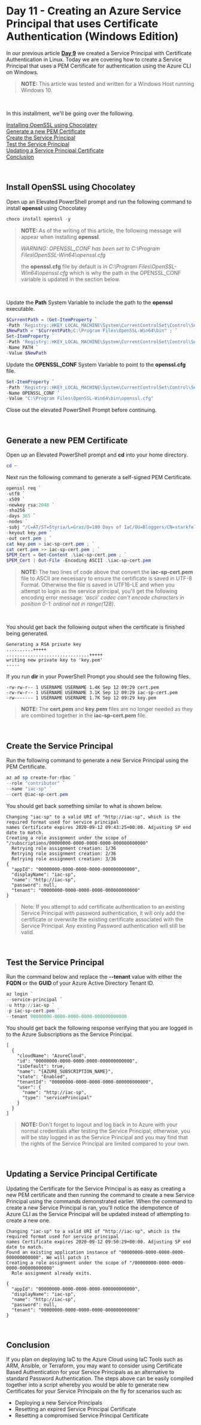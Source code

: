 # Day 11 - Creating an Azure Service Principal that uses Certificate Authentication (Windows Edition)

In our previous article **[Day 9](https://github.com/starkfell/100DaysOfIaC/blob/master/articles/day.9.creating.a.service.principal.cert.auth.linux.md)** we created a Service Principal with Certificate Authentication in Linux. Today we are covering how to create a Service Principal that uses a PEM Certificate for authentication using the Azure CLI on Windows.

> **NOTE:** This article was tested and written for a Windows Host running Windows 10.

<br />

In this installment, we'll be going over the following.

[Installing OpenSSL using Chocolatey](#install-openssl-using-chocolatey)<br />
[Generate a new PEM Certificate](#generate-a-new-pem-certificate)<br />
[Create the Service Principal](#create-the-service-principal)<br />
[Test the Service Principal](#test-the-service-principal)<br />
[Updating a Service Principal Certificate](#updating-a-service-principal-certificate)<br />
[Conclusion](#conclusion)<br />

<br />

## Install OpenSSL using Chocolatey

Open up an Elevated PowerShell prompt and run the following command to install **openssl** using Chocolatey

```powershell
choco install openssl -y
```

> **NOTE:** As of the writing of this article, the following message will appear when installing **openssl**.<br />
>
> *WARNING: OPENSSL_CONF has been set to C:\Program Files\OpenSSL-Win64\openssl.cfg*<br />
>
> the **openssl.cfg** file by default is in *C:\Program Files\OpenSSL-Win64\openssl.cfg* which is why the path in the OPENSSL_CONF variable is updated in the section below.

<br />

Update the **Path** System Variable to include the path to the **openssl** executable.

```powershell
$CurrentPath = (Get-ItemProperty `
-Path 'Registry::HKEY_LOCAL_MACHINE\System\CurrentControlSet\Control\Session Manager\Environment' -Name PATH).path ; `
$NewPath = "$CurrentPath;C:\Program Files\OpenSSL-Win64\bin" ; `
Set-ItemProperty `
-Path 'Registry::HKEY_LOCAL_MACHINE\System\CurrentControlSet\Control\Session Manager\Environment' `
-Name PATH `
-Value $NewPath
```

Update the **OPENSSL_CONF** System Variable to point to the **openssl.cfg** file.

```powershell
Set-ItemProperty `
-Path 'Registry::HKEY_LOCAL_MACHINE\System\CurrentControlSet\Control\Session Manager\Environment' `
-Name OPENSSL_CONF `
-Value "C:\Program Files\OpenSSL-Win64\bin\openssl.cfg"
```

Close out the elevated PowerShell Prompt before continuing.

<br />

## Generate a new PEM Certificate

Open up an Elevated PowerShell prompt and **cd** into your home directory.

```powershell
cd ~
```

Next run the following command to generate a self-signed PEM Certificate.

```powershell
openssl req `
-utf8 `
-x509 `
-newkey rsa:2048 `
-sha256 `
-days 365 `
-nodes `
-subj "/C=AT/ST=Styria/L=Graz/O=100 Days of IaC/OU=Bloggers/CN=starkfell.github.io" `
-keyout key.pem `
-out cert.pem ; `
cat key.pem > iac-sp-cert.pem ; `
cat cert.pem >> iac-sp-cert.pem ; `
$PEM_Cert = Get-Content .\iac-sp-cert.pem ; `
$PEM_Cert | Out-File -Encoding ASCII .\iac-sp-cert.pem
```

> **NOTE:** The two lines of code above that convert the **iac-sp-cert.pem** file to ASCII are necessary to ensure the certificate is saved in UTF-8 Format. Otherwise the file is saved in UTF16-LE and when you attempt to login as the service principal, you'll get the following encoding error message: *'ascii' codec can't encode characters in position 0-1: ordinal not in range(128)*.

<br />

You should get back the following output when the certificate is finished being generated.

```console
Generating a RSA private key
..........+++++
...............................+++++
writing new private key to 'key.pem'
-----
```

If you run **dir** in your PowerShell Prompt you should see the following files.

```console
-rw-rw-r-- 1 USERNAME USERNAME 1.4K Sep 12 09:29 cert.pem
-rw-rw-r-- 1 USERNAME USERNAME 3.1K Sep 12 09:29 iac-sp-cert.pem
-rw------- 1 USERNAME USERNAME 1.7K Sep 12 09:29 key.pem
```

> **NOTE:** The **cert.pem** and **key.pem** files are no longer needed as they are combined together in the **iac-sp-cert.pem** file.

<br />

## Create the Service Principal

Run the following command to generate a new Service Principal using the PEM Certificate.

```powershell
az ad sp create-for-rbac `
--role "contributor" `
--name "iac-sp" `
--cert @iac-sp-cert.pem
```

You should get back something similar to what is shown below.

```console
Changing "iac-sp" to a valid URI of "http://iac-sp", which is the required format used for service principal
names Certificate expires 2020-09-12 09:43:25+00:00. Adjusting SP end date to match.
Creating a role assignment under the scope of "/subscriptions/00000000-0000-0000-0000-000000000000"
  Retrying role assignment creation: 1/36
  Retrying role assignment creation: 2/36
  Retrying role assignment creation: 3/36
{
  "appId": "00000000-0000-0000-0000-000000000000",
  "displayName": "iac-sp",
  "name": "http://iac-sp",
  "password": null,
  "tenant": "00000000-0000-0000-0000-000000000000"
}
```

> Note: If you attempt to add certificate authentication to an existing Service Principal with password authentication, it will only add the certificate or overwrite the existing certificate associated with the Service Principal. Any existing Password authentication will still be valid.

<br />

## Test the Service Principal

Run the command below and replace the **--tenant** value with either the **FQDN** or the **GUID** of your Azure Active Directory Tenant ID.

```powershell
az login `
--service-principal `
-u http://iac-sp `
-p iac-sp-cert.pem `
--tenant 00000000-0000-0000-0000-000000000000
```

You should get back the following response verifying that you are logged in to the Azure Subscriptions as the Service Principal.

```console
[
  {
    "cloudName": "AzureCloud",
    "id": "00000000-0000-0000-0000-000000000000",
    "isDefault": true,
    "name": "{AZURE_SUBSCRIPTION_NAME}",
    "state": "Enabled",
    "tenantId": "00000000-0000-0000-0000-000000000000",
    "user": {
      "name": "http://iac-sp",
      "type": "servicePrincipal"
    }
  }
]
```

> **NOTE:** Don't forget to logout and log back in to Azure with your normal credentials after testing the Service Principal; otherwise, you will be stay logged in as the Service Principal and you may find that the rights of the Service Principal are limited compared to your own.

<br />

## Updating a Service Principal Certificate

Updating the Certificate for the Service Principal is as easy as creating a new PEM certificate and then running the command to create a new Service Principal using the commands demonstrated earlier. When the command to create a new Service Principal is ran, you'll notice the idempotence of Azure CLI as the Service Principal will be updated instead of attempting to create a new one.

```console
Changing "iac-sp" to a valid URI of "http://iac-sp", which is the required format used for service principal
names Certificate expires 2020-09-12 09:50:29+00:00. Adjusting SP end date to match.
Found an existing application instance of "00000000-0000-0000-0000-000000000000". We will patch it
Creating a role assignment under the scope of "/00000000-0000-0000-0000-000000000000"
  Role assignment already exits.

{
  "appId": "00000000-0000-0000-0000-000000000000",
  "displayName": "iac-sp",
  "name": "http://iac-sp",
  "password": null,
  "tenant": "00000000-0000-0000-0000-000000000000"
}
```

<br />

## Conclusion

If you plan on deploying IaC to the Azure Cloud using IaC Tools such as ARM, Ansible, or Terraform, you may want to consider using Certificate Based Authentication for your Service Principals as an alternative to standard Password Authentication. The steps above can be easily compiled together into a script whereby you would be able to generate new Certificates for your Service Principals on the fly for scenarios such as:

* Deploying a new Service Principals
* Resetting an expired Service Principal Certificate
* Resetting a compromised Service Principal Certificate
